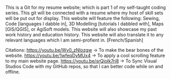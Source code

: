 This is a Git for my resume website; which is part 1 of my self-taught coding series. 
This git will be connected with a resume where my host of skill sets will be put out for display. 
This website will feature the following: Sewing, Code [languages I dabble in], 3D Modelling [tutorials I dabbled with], Maps [GIS/QGIS], or AgiSoft models. 
This website will also showcase my past work history and education history. 
This website will also translate it to any relevant languages which I am semi-profient in. [French/Spanish]


Citations: 
https://youtu.be/Wv0_zNIozgw -> To make the bear bones of the website. 
https://youtu.be/1wfeqDyMUx4 -> To apply a cool scrolling feature to my main website page.
https://youtu.be/srQjolk7rj8 -> To Sync Visual Studios Code with my GitHub repos, so that I can better code while on and offline. 
